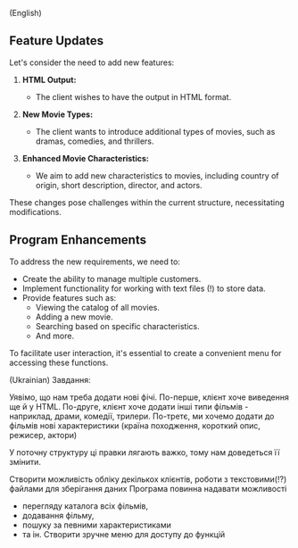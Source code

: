 (English)
## Feature Updates

Let's consider the need to add new features:

1. **HTML Output:**
   - The client wishes to have the output in HTML format.

2. **New Movie Types:**
   - The client wants to introduce additional types of movies, such as dramas, comedies, and thrillers.

3. **Enhanced Movie Characteristics:**
   - We aim to add new characteristics to movies, including country of origin, short description, director, and actors.

These changes pose challenges within the current structure, necessitating modifications.

## Program Enhancements

To address the new requirements, we need to:

- Create the ability to manage multiple customers.
- Implement functionality for working with text files (!) to store data.
- Provide features such as:
  - Viewing the catalog of all movies.
  - Adding a new movie.
  - Searching based on specific characteristics.
  - And more.

To facilitate user interaction, it's essential to create a convenient menu for accessing these functions.



(Ukrainian)
Завдання:

Уявімо, що нам треба додати нові фічі.
По-перше, клієнт хоче виведення ще й у HTML.
По-друге, клієнт хоче додати інші типи фільмів - наприклад, драми, комедії, трилери.
По-третє, ми хочемо додати до фільмів нові характеристики (країна походження, короткий опис, режисер, актори)

У поточну структуру ці правки лягають важко, тому нам доведеться її змінити.

Створити можливість обліку декількох клієнтів, роботи з текстовими(!?) файлами для зберігання даних
Програма повинна надавати можливості
- перегляду каталога всіх фільмів,
- додавання фільму,
- пошуку за певними характеристиками
- та ін.
Створити зручне меню для доступу до функцій
